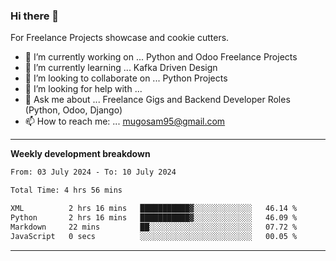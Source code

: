 ### Hi there 👋 



For Freelance Projects showcase and cookie cutters.

- 🔭 I’m currently working on ... Python and Odoo Freelance Projects
- 🌱 I’m currently learning ... Kafka Driven Design
- 👯 I’m looking to collaborate on ... Python Projects
- 🤔 I’m looking for help with ...
- 💬 Ask me about ... Freelance Gigs and Backend Developer Roles (Python, Odoo, Django)
- 📫 How to reach me: ... mugosam95@gmail.com
---------
**Weekly development breakdown**
<!--START_SECTION:waka-->

```txt
From: 03 July 2024 - To: 10 July 2024

Total Time: 4 hrs 56 mins

XML          2 hrs 16 mins   ███████████▓░░░░░░░░░░░░░   46.14 %
Python       2 hrs 16 mins   ███████████▓░░░░░░░░░░░░░   46.09 %
Markdown     22 mins         ██░░░░░░░░░░░░░░░░░░░░░░░   07.72 %
JavaScript   0 secs          ░░░░░░░░░░░░░░░░░░░░░░░░░   00.05 %
```

<!--END_SECTION:waka-->

----------


